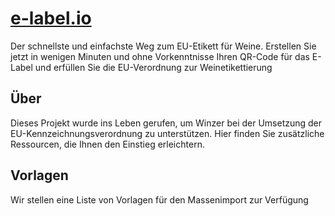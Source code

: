 # [e-label.io](https://e-label.io)
Der schnellste und einfachste Weg zum EU-Etikett für Weine. Erstellen Sie jetzt in wenigen Minuten und ohne Vorkenntnisse Ihren QR-Code für das E-Label und erfüllen Sie die EU-Verordnung zur Weinetikettierung


## Über
Dieses Projekt wurde ins Leben gerufen, um Winzer bei der Umsetzung der EU-Kennzeichnungsverordnung zu unterstützen. Hier finden Sie zusätzliche Ressourcen, die Ihnen den Einstieg erleichtern.

## Vorlagen
Wir stellen eine Liste von Vorlagen für den Massenimport zur Verfügung

